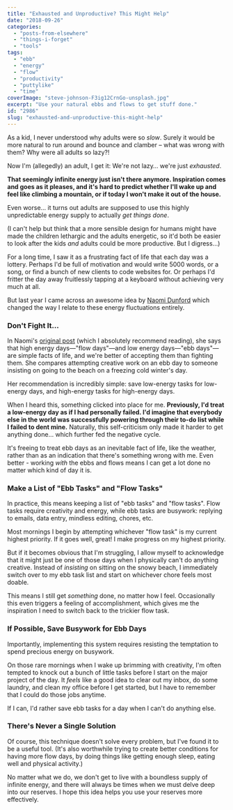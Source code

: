 ```yaml
---
title: "Exhausted and Unproductive? This Might Help"
date: "2018-09-26"
categories: 
  - "posts-from-elsewhere"
  - "things-i-forget"
  - "tools"
tags: 
  - "ebb"
  - "energy"
  - "flow"
  - "productivity"
  - "puttylike"
  - "time"
coverImage: "steve-johnson-F3ig12CrnGo-unsplash.jpg"
excerpt: "Use your natural ebbs and flows to get stuff done."
id: "2986"
slug: "exhausted-and-unproductive-this-might-help"
---
```


As a kid, I never understood why adults were so _slow_. Surely it would be more natural to run around and bounce and clamber – what was wrong with them? Why were all adults so lazy?!

Now I'm (allegedly) an adult, I get it: We're not lazy… we're just _exhausted_.

<!--more-->

**That seemingly infinite energy just isn't there anymore. Inspiration comes and goes as it pleases, and it's hard to predict whether I'll wake up and feel like climbing a mountain, or if today I won't make it out of the house.**

Even worse… it turns out adults are supposed to use this highly unpredictable energy supply to actually _get things done_.

(I can't help but think that a more sensible design for humans might have made the children lethargic and the adults energetic, so it'd both be easier to look after the kids _and_ adults could be more productive. But I digress…)

For a long time, I saw it as a frustrating fact of life that each day was a lottery. Perhaps I'd be full of motivation and would write 5000 words, or a song, or find a bunch of new clients to code websites for. Or perhaps I'd fritter the day away fruitlessly tapping at a keyboard without achieving very much at all.

But last year I came across an awesome idea by [Naomi Dunford](http://www.ittybiz.com) which changed the way I relate to these energy fluctuations entirely.

### Don't Fight It...

In Naomi's [original post](http://ittybiz.com/stay-productive/) (which I absolutely recommend reading), she says that high energy days—"flow days"—and low energy days—"ebb days"—are simple facts of life, and we're better of accepting them than fighting them. She compares attempting creative work on an ebb day to someone insisting on going to the beach on a freezing cold winter's day.

Her recommendation is incredibly simple: save low-energy tasks for low-energy days, and high-energy tasks for high-energy days.

When I heard this, something clicked into place for me. **Previously, I'd treat a low-energy day as if I had personally failed. I'd imagine that everybody else in the world was successfully powering through their to-do list while I failed to dent mine.** Naturally, this self-criticism only made it harder to get anything done… which further fed the negative cycle.

It's freeing to treat ebb days as an inevitable fact of life, like the weather, rather than as an indication that there's something wrong with me. Even better - working _with_ the ebbs and flows means I can get a lot done no matter which kind of day it is.

### Make a List of "Ebb Tasks" and "Flow Tasks"

In practice, this means keeping a list of "ebb tasks" and "flow tasks". Flow tasks require creativity and energy, while ebb tasks are busywork: replying to emails, data entry, mindless editing, chores, etc.

Most mornings I begin by attempting whichever "flow task" is my current highest priority. If it goes well, great! I make progress on my highest priority.

But if it becomes obvious that I'm struggling, I allow myself to acknowledge that it might just be one of those days when I physically can't do anything creative. Instead of _insisting_ on sitting on the snowy beach, I immediately switch over to my ebb task list and start on whichever chore feels most doable.

This means I still get _something_ done, no matter how I feel. Occasionally this even triggers a feeling of accomplishment, which gives me the inspiration I need to switch back to the trickier flow task.

### If Possible, Save Busywork for Ebb Days

Importantly, implementing this system requires resisting the temptation to spend precious energy on busywork.

On those rare mornings when I wake up brimming with creativity, I'm often tempted to knock out a bunch of little tasks before I start on the major project of the day. It _feels_ like a good idea to clear out my inbox, do some laundry, and clean my office before I get started, but I have to remember that I could do those jobs anytime.

If I can, I'd rather save ebb tasks for a day when I can't do anything else.

### There's Never a Single Solution

Of course, this technique doesn't solve every problem, but I've found it to be a useful tool. (It's also worthwhile trying to create better conditions for having more flow days, by doing things like getting enough sleep, eating well and physical activity.)

No matter what we do, we don't get to live with a boundless supply of infinite energy, and there will always be times when we must delve deep into our reserves. I hope this idea helps you use your reserves more effectively.
